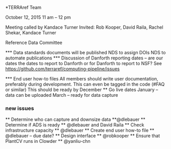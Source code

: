 *TERRAref Team

October 12, 2015
11 am – 12 pm

Meeting called by Kandace Turner
Invited:	Rob Kooper, David Raila, Rachel Shekar, Kandace Turner

Reference Data Committee

*** Data standards documents will be published
NDS to assign DOIs 
NDS to automate publications
*** Discussion of Danforth reporting dates – are our dates the dates to report to Danforth or for Danforth to report to NSF?
See https://github.com/terraref/computing-pipeline/issues

*** End user how-to files
All members should write user documentation, preferably during development.  This can even be tagged in the code (#FAQ or similar)
This should be ready by December
 ** Go live dates
January – data can be uploaded
March – ready for data capture

### new issues
** Determine who can capture and downsize data **@dlebauer
** Determine if ADS is ready ** @dlebauer and David Raila
** Check infrastructure capacity ** @dlebauer
** Create end user how-to file ** @dlebauer – due date?
** Design interface ** @robkooper
** Ensure that PlantCV runs in Clowder ** @yanliu-chn
